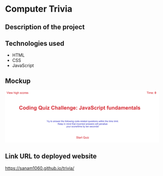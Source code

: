 # Computer Trivia

## Description of the project

## Technologies used
* HTML
* CSS
* JavaScript

## Mockup
![Computer_trivia_home_page](./assets/images/Trivia_screen_shot.png)

## Link URL to deployed website
https://sanam1060.github.io/trivia/


